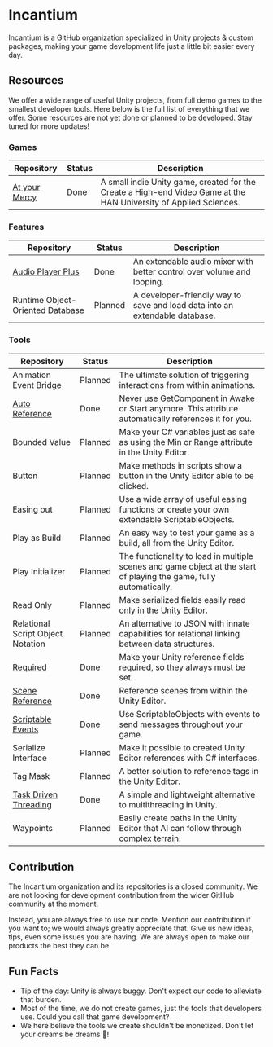 # Incantium

Incantium is a GitHub organization specialized in Unity projects & custom packages, making your game development life 
just a little bit easier every day.

## Resources

We offer a wide range of useful Unity projects, from full demo games to the smallest developer tools. Here below is the
full list of everything that we offer. Some resources are not yet done or planned to be developed. Stay tuned for more 
updates!

### Games

| Repository                                                  | Status | Description                                                                                                       |
|-------------------------------------------------------------|--------|-------------------------------------------------------------------------------------------------------------------|
| [At your Mercy](https://github.com/Incantium/At-your-Mercy) | Done   | A small indie Unity game, created for the Create a High-end Video Game at the HAN University of Applied Sciences. |

### Features

| Repository                                                          | Status  | Description                                                                                                |
|---------------------------------------------------------------------|---------|------------------------------------------------------------------------------------------------------------|
| [Audio Player Plus](https://github.com/Incantium/Audio-Player-Plus) | Done    | An extendable audio mixer with better control over volume and looping.                                     |
| Runtime Object-Oriented Database                                    | Planned | A developer-friendly way to save and load data into an extendable database.                                |

### Tools

| Repository                                                                  | Status   | Description                                                                                                         |
|-----------------------------------------------------------------------------|----------|---------------------------------------------------------------------------------------------------------------------|
| Animation Event Bridge                                                      | Planned  | The ultimate solution of triggering interactions from within animations.                                            |
| [Auto Reference](https://github.com/Incantium/Auto-Reference)               | Done     | Never use GetComponent in Awake or Start anymore. This attribute automatically references it for you.               |
| Bounded Value                                                               | Planned  | Make your C# variables just as safe as using the Min or Range attribute in the Unity Editor.                        |
| Button                                                                      | Planned  | Make methods in scripts show a button in the Unity Editor able to be clicked.                                       |
| Easing out                                                                  | Planned  | Use a wide array of useful easing functions or create your own extendable ScriptableObjects.                        |
| Play as Build                                                               | Planned  | An easy way to test your game as a build, all from the Unity Editor.                                                |
| Play Initializer                                                            | Planned  | The functionality to load in multiple scenes and game object at the start of playing the game, fully automatically. |
| Read Only                                                                   | Planned  | Make serialized fields easily read only in the Unity Editor.                                                        |
| Relational Script Object Notation                                           | Planned  | An alternative to JSON with innate capabilities for relational linking between data structures.                     |
| [Required](https://github.com/Incantium/Required)                           | Done     | Make your Unity reference fields required, so they always must be set.                                              |
| [Scene Reference](https://github.com/Incantium/Scene-Reference)             | Done     | Reference scenes from within the Unity Editor.                                                                      |
| [Scriptable Events](https://github.com/Incantium/Scriptable-Events)         | Done     | Use ScriptableObjects with events to send messages throughout your game.                                            |
| Serialize Interface                                                         | Planned  | Make it possible to created Unity Editor references with C# interfaces.                                             |
| Tag Mask                                                                    | Planned  | A better solution to reference tags in the Unity Editor.                                                            |
| [Task Driven Threading](https://github.com/Incantium/Task-Driven-Threading) | Done     | A simple and lightweight alternative to multithreading in Unity.                                                    |
| Waypoints                                                                   | Planned  | Easily create paths in the Unity Editor that AI can follow through complex terrain.                                 |

## Contribution

The Incantium organization and its repositories is a closed community. We are not looking for development contribution
from the wider GitHub community at the moment.

Instead, you are always free to use our code. Mention our contribution if you want to; we would always greatly 
appreciate that. Give us new ideas, tips, even some issues you are having. We are always open to make our products the 
best they can be.

## Fun Facts

- Tip of the day: Unity is always buggy. Don't expect our code to alleviate that burden.
- Most of the time, we do not create games, just the tools that developers use. Could you call that game development?
- We here believe the tools we create shouldn't be monetized. Don't let your dreams be dreams 🌈!

